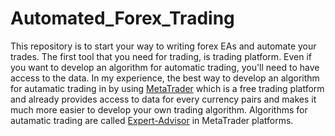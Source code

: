 # Automated_Forex_Trading
This repository is to start your way to writing forex EAs and automate your trades.
The first tool that you need for trading, is trading platform. Even if you want to develop an algorithm for automatic trading, you'll need to have access to the data. In my experience, the best way to develop an algorithm for autamatic trading in by using [MetaTrader](https://www.metatrader4.com/en) which is a free trading platform and already provides access to data for every currency pairs and makes it much more easier to develop your own trading algorithm. Algorithms for autamatic trading are called [Expert-Advisor](https://www.metatrader4.com/en/trading-platform/help/autotrading/experts) in MetaTrader platforms.



